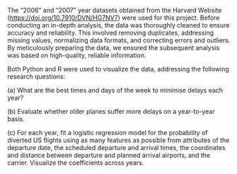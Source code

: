 The “2006” and “2007” year datasets obtained from the Harvard Website (https://doi.org/10.7910/DVN/HG7NV7) were used for this project. Before conducting an in-depth analysis, the data was thoroughly cleaned to ensure accuracy and reliability. This involved removing duplicates, addressing missing values, normalizing data formats, and correcting errors and outliers. By meticulously preparing the data, we ensured the subsequent analysis was based on high-quality, reliable information.

Both Python and R were used to visualize the data, addressing the following research questions:

(a) What are the best times and days of the week to minimise delays each year?

(b) Evaluate whether older planes suffer more delays on a year-to-year basis.

(c) For each year, fit a logistic regression model for the probability of diverted US flights using as many features as possible from attributes of the departure date, the scheduled departure and arrival times, the coordinates and distance between departure and planned arrival airports, and the carrier. Visualize the coefficients across years.
